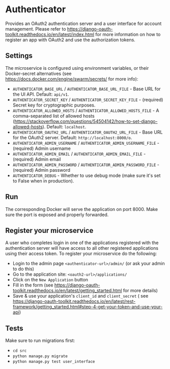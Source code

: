 # Authenticator

Provides an OAuth2 authentication server and a user interface for account management. Please refer
to https://django-oauth-toolkit.readthedocs.io/en/latest/index.html for more information on how to register an app with
OAuth2 and use the authorization tokens.

## Settings

The microservice is configured using environment variables, or their Docker-secret alternatives
(see https://docs.docker.com/engine/swarm/secrets/ for more info):

- `AUTHENTICATOR_BASE_URL` / `AUTHENTICATOR_BASE_URL_FILE` - Base URL for the UI API. Default: `api/v1`.
- `AUTHENTICATOR_SECRET_KEY` / `AUTHENTICATOR_SECRET_KEY_FILE` - (required) Secret key for cryptographic purposes.
- `AUTHENTICATOR_ALLOWED_HOSTS` / `AUTHENTICATOR_ALLOWED_HOSTS_FILE` - A comma-separated list of allowed
  hosts (https://stackoverflow.com/questions/54504142/how-to-set-django-allowed-hosts). Default: `localhost`.
- `AUTHENTICATOR_OAUTH2_URL` / `AUTHENTICATOR_OAUTH2_URL_FILE` - Base URL for the OAuth2 server.
  Default: `http://localhost:8000/o`.
- `AUTHENTICATOR_ADMIN_USERNAME` / `AUTHENTICATOR_ADMIN_USERNAME_FILE` - (required) Admin username
- `AUTHENTICATOR_ADMIN_EMAIL` / `AUTHENTICATOR_ADMIN_EMAIL_FILE` - (required) Admin email
- `AUTHENTICATOR_ADMIN_PASSWORD` / `AUTHENTICATOR_ADMIN_PASSWORD_FILE` - (required) Admin password
- `AUTHENTICATOR_DEBUG` - Whether to use debug mode (make sure it's set to False when in production).

## Run

The corresponding Docker will serve the application on port 8000. Make sure the port is exposed and properly forwarded.

## Register your microservice

A user who completes login in one of the applications registered with the authentication server will have access to
all other registered applications using their access token. To register your microservice do the following:

- Login to the admin page `<authenticator-url>/admin/` (or ask your admin to do this)
- Go to the application site: `<oauth2-url>/applications/`
- Click on the `New Application` button
- Fill in the form (see https://django-oauth-toolkit.readthedocs.io/en/latest/getting_started.html for more details)
- Save & use your application's `client_id` and `client_secret` (
  see https://django-oauth-toolkit.readthedocs.io/en/latest/rest-framework/getting_started.html#step-4-get-your-token-and-use-your-api)

## Tests

Make sure to run migrations first:

- `cd src`
- `python manage.py migrate`
- `python manage.py test user_interface`